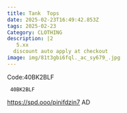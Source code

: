 ```yaml
---
title: Tank  Tops
date: 2025-02-23T16:49:42.853Z
tags: 2025-02-23
Category: CLOTHING
description: |2
   5.xx
  discount auto apply at checkout 
image: img/81t3gbi6fql._ac_sy679_.jpg
---
```

 Code:40BK2BLF 

<pre class="language-javascript"><code

class="language-javascript"> 40BK2BLF </code></pre>

 https://spd.ooo/pinifdzin7
AD